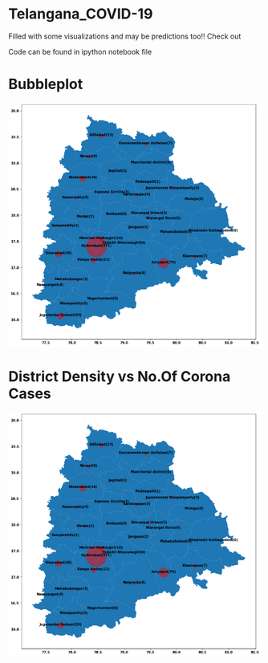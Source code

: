 # Telangana_COVID-19
Filled with some visualizations and may be predictions too!! Check out

Code can be found in ipython notebook file

# Bubbleplot

![Image description](https://github.com/sainithinkumar3/Telangana_COVID-19/blob/master/Saved/Bubbleplot.png)
# District Density vs No.Of Corona Cases 

![Image description](https://github.com/sainithinkumar3/Telangana_COVID-19/blob/master/Saved/Bubbleplot.png)
